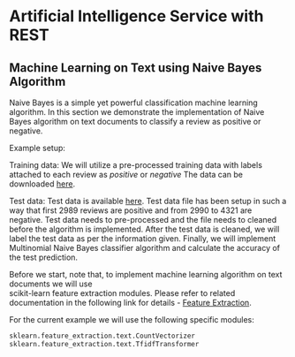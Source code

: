 # Artificial Intelligence Service with REST

## Machine Learning on Text using Naive Bayes Algorithm

Naive Bayes is a simple yet powerful classification machine learning algorithm.
In this section we demonstrate the implementation of Naive Bayes 
algorithm on text documents to classify a review as positive or negative.

Example setup:

Training data: We will utilize a pre-processed training data with labels attached to each review as 
*positive* or *negative*  The data can be downloaded [here](https://azuremallikresourcediag.blob.core.windows.net/mltest/ProcessedTrain.csv).

Test data: Test data is available [here](https://azuremallikresourcediag.blob.core.windows.net/mltest/testSet.txt).
Test data file has been setup in such a way that first 2989 reviews are positive and from 2990 to 4321 are negative.
Test data needs to pre-processed and the file needs to cleaned before the algorithm is implemented.
After the test data is cleaned, we will label the test data as per the information given.
Finally, we will implement Multinomial Naive Bayes classifier algorithm and calculate the accuracy of the test prediction.

Before we start, note that, to implement machine learning algorithm on text documents we will use  
scikit-learn feature extraction modules. Please refer to related documentation
in the following link for details - [Feature Extraction](https://scikit-learn.org/stable/modules/feature_extraction.html).

For the current example we will use the following specific modules:

```python
sklearn.feature_extraction.text.CountVectorizer
sklearn.feature_extraction.text.TfidfTransformer
```



